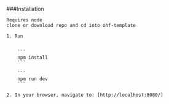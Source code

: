 
###Installation
```
Requires node
clone or download repo and cd into ohf-template

1. Run


	```
	npm install
	```

	```
	npm run dev
	```

2. In your browser, navigate to: [http://localhost:8080/]
```
